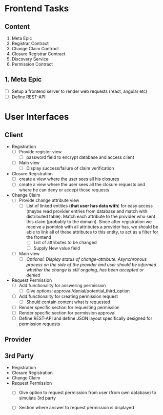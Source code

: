 # Frontend Tasks

## Content

1. Meta Epic
2. Registrar Contract
3. Change Claim Contract
4. Closure Registrar Contract
5. Discovery Service
6. Permission Contract

## 1. Meta Epic

* [ ] Setup a frontend server to render web requests (react, angular etc)
* [ ] Define REST-API

# User Interfaces

## Client

* Registration
    * [ ] Provide register view
      * [ ] password field to encrypt database and access client
    * [ ] Main view
      * [ ] Display success/failure of claim verification
* Closure Registration
    * [ ] create a view where the user sees all his closures
    * [ ] create a view where the user sees all the closure requests 
        and where he can deny or accept those requests
* Change Claim
    * [ ] Provide change attribute view
      * [ ] List of linked entities (**that user has data with**) for easy access (maybe read provider entries from database and match with distributed table).
      Match each attribute to the provider who sent this claim (probably to the domain). Since after registration we receive a jsonblob with all attributes a provider has, we should be able to link all of these attributes to this entity, to act as a filter for the frontend
        * [ ] List of attributes to be changed
        * [ ] Supply New value field
    * [ ] Main view
      * [ ] *Optional: Display status of change-attribute. Asynchronous process on the side of the provider and user should be informed whether the change is still ongoing, has been accepted or denied*
* Request Permission
    * [ ] Add functionality for answering permission
        * [ ] Give options: approval/denial/potential_third_option
    * [ ] Add functionality for creating permission request
        * [ ] Should contain content what is requested
    * [ ] Render specific section for requesting permission
    * [ ] Render specific section for permission approval
    * [ ] Define REST-API and define JSON layout specifically 
        designed for permission requests

## Provider


## 3rd Party

* Registration
* Closure Registration
* Change Claim
* Request Permission
    * [ ] Give option to request permission from user (from own database)
        to simulate 3rd party
    * [ ] Section where answer to request permission is displayed

